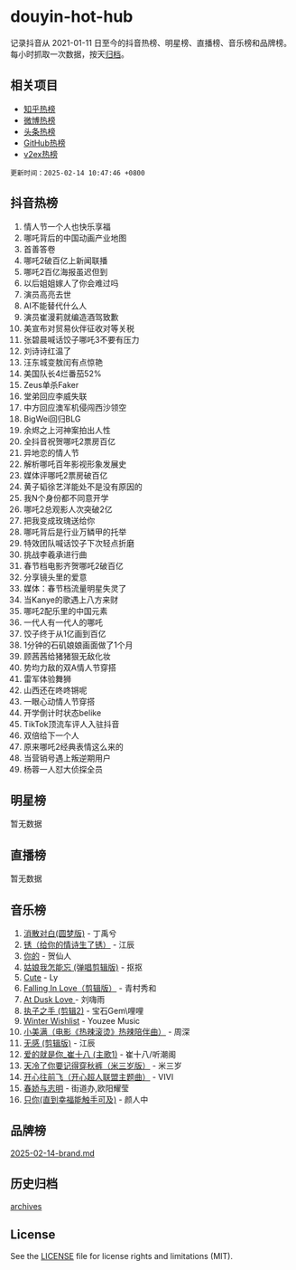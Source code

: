 # douyin-hot-hub

记录抖音从 2021-01-11 日至今的抖音热榜、明星榜、直播榜、音乐榜和品牌榜。每小时抓取一次数据，按天[归档](archives)。

## 相关项目

- [知乎热榜](https://github.com/lonnyzhang423/zhihu-hot-hub)
- [微博热榜](https://github.com/lonnyzhang423/weibo-hot-hub)
- [头条热榜](https://github.com/lonnyzhang423/toutiao-hot-hub)
- [GitHub热榜](https://github.com/lonnyzhang423/github-hot-hub)
- [v2ex热榜](https://github.com/lonnyzhang423/v2ex-hot-hub)


`更新时间：2025-02-14 10:47:46 +0800`

## 抖音热榜

1. 情人节一个人也快乐享福
1. 哪吒背后的中国动画产业地图
1. 首善答卷
1. 哪吒2破百亿上新闻联播
1. 哪吒2百亿海报虽迟但到
1. 以后姐姐嫁人了你会难过吗
1. 演员高亮去世
1. AI不能替代什么人
1. 演员崔漫莉就编造酒驾致歉
1. 美宣布对贸易伙伴征收对等关税
1. 张碧晨喊话饺子哪吒3不要有压力
1. 刘诗诗红温了
1. 汪东城变敖闰有点惊艳
1. 美国队长4烂番茄52%
1. Zeus单杀Faker
1. 堂弟回应李威失联
1. 中方回应澳军机侵闯西沙领空
1. BigWei回归BLG
1. 余烬之上河神案拍出人性
1. 全抖音祝贺哪吒2票房百亿
1. 异地恋的情人节
1. 解析哪吒百年影视形象发展史
1. 媒体评哪吒2票房破百亿
1. 黄子韬徐艺洋能处不是没有原因的
1. 我N个身份都不同意开学
1. 哪吒2总观影人次突破2亿
1. 把我变成玫瑰送给你
1. 哪吒背后是行业万鳞甲的托举
1. 特效团队喊话饺子下次轻点折磨
1. 挑战李羲承进行曲
1. 春节档电影齐贺哪吒2破百亿
1. 分享镜头里的爱意
1. 媒体：春节档流量明星失灵了
1. 当Kanye的歌遇上八方来财
1. 哪吒2配乐里的中国元素
1. 一代人有一代人的哪吒
1. 饺子终于从1亿画到百亿
1. 1分钟的石矶娘娘画面做了1个月
1. 顾茜茜给猪猪狠无敌化妆
1. 势均力敌的双A情人节穿搭
1. 雷军体验舞狮
1. 山西还在咚咚锵呢
1. 一眼心动情人节穿搭
1. 开学倒计时状态belike
1. TikTok顶流车评人入驻抖音
1. 双倍给下一个人
1. 原来哪吒2经典表情这么来的
1. 当营销号遇上叛逆期用户
1. 杨蓉一人怼大侦探全员

## 明星榜

暂无数据

## 直播榜

暂无数据

## 音乐榜

1. [消散对白(圆梦版)](https://sf5-hl-cdn-tos.douyinstatic.com/obj/tos-cn-ve-2774/og4jB5I5IizzoZVAAAzWgBMAsMDWoArfwBOiFs) - 丁禹兮
1. [锈（给你的情诗生了锈）](https://sf5-hl-cdn-tos.douyinstatic.com/obj/tos-cn-ve-2774/o8a1PBtVqIYbPEGK6e5A4egedVMdm3fCIz6bbE) - 江辰
1. [你的](https://sf5-hl-cdn-tos.douyinstatic.com/obj/tos-cn-ve-2774/oYuIeKf42jB7sEV6B2upMdpYAgfrQWj0FeRegh) - 贺仙人
1. [姑娘我怎能忘 (弹唱剪辑版)](https://sf3-cdn-tos.douyinstatic.com/obj/tos-cn-ve-2774/okamwrBGEMz6illuEofAsMV4yzF5tVWbBiA5AI) - 抠抠
1. [Cute](https://sf5-hl-cdn-tos.douyinstatic.com/obj/tos-cn-ve-2774/o4IbIzHWKAAB4wsS5qMBRiiAlEBGTpQRNfFvuo) - Ly
1. [Falling In Love（剪辑版）](https://sf5-hl-cdn-tos.douyinstatic.com/obj/tos-cn-ve-2774/o8ajpA8zzgBPahbBIO8AcKGBLJezFCRd1wfP9f) - 青村秀和
1. [ At Dusk  Love ](https://sf5-hl-cdn-tos.douyinstatic.com/obj/tos-cn-ve-2774/o8CrpCf5CaYgI4ZrtQgMQAFEfuGqNnRSDQAPBc) - 刘嗨雨
1. [执子之手 (剪辑2)](https://sf5-hl-cdn-tos.douyinstatic.com/obj/tos-cn-ve-2774/oUoZLQjCc31XzqsBnBQUNgeKtYPBcgbFDwtfcu) - 宝石Gem\哩哩
1. [Winter Wishlist](https://sf5-hl-cdn-tos.douyinstatic.com/obj/tos-cn-ve-2774/oIIgUOeamCFCVAzxN6MFRLIBlLGpUqQxeeHrLE) - Youzee Music
1. [小美满（电影《热辣滚烫》热辣陪伴曲）](https://sf5-hl-cdn-tos.douyinstatic.com/obj/tos-cn-ve-2774/o0GAn2lSgfZIDUgtevCGDQYnFg4CwnrBaxbTZL) - 周深
1. [无感 (剪辑版)](https://sf5-hl-cdn-tos.douyinstatic.com/obj/tos-cn-ve-2774/o0eIsUzJBDlQaQFC5OFlgbMEZC1TFYBftOBn6p) - 江辰
1. [爱的就是你_崔十八 (主歌1)](https://sf5-hl-cdn-tos.douyinstatic.com/obj/tos-cn-ve-2774/oI5BO5DhFZ6UTcNCnZaOCBLtZ7WIMQGfgnXf5E) - 崔十八/听潮阁
1. [天冷了你要记得穿秋裤（米三岁版）](https://sf5-hl-cdn-tos.douyinstatic.com/obj/tos-cn-ve-2774/oQlIwVIDWiZ6BQilAorS7MA0AgCkQDvcZAdm1) - 米三岁
1. [开心往前飞（开心超人联盟主题曲）](https://sf6-cdn-tos.douyinstatic.com/obj/tos-cn-ve-2774/9d8fb7c82cf1421fb93a9fe925275e0a) - VIVI
1. [春娇与志明](https://sf5-hl-cdn-tos.douyinstatic.com/obj/tos-cn-ve-2774/e530d8fceb7044b39707d7f9ff54add1) - 街道办,欧阳耀莹
1. [只你(直到幸福能触手可及)](https://sf5-hl-cdn-tos.douyinstatic.com/obj/tos-cn-ve-2774/o0lBkRDzFTeaVSUz3ZZSCBVtZ5DIMQGfgmEAuE) - 颜人中

## 品牌榜

[2025-02-14-brand.md](archives/2025-02-14-brand.md)

## 历史归档

[archives](archives)

## License

See the [LICENSE](LICENSE) file for license rights and limitations (MIT).
